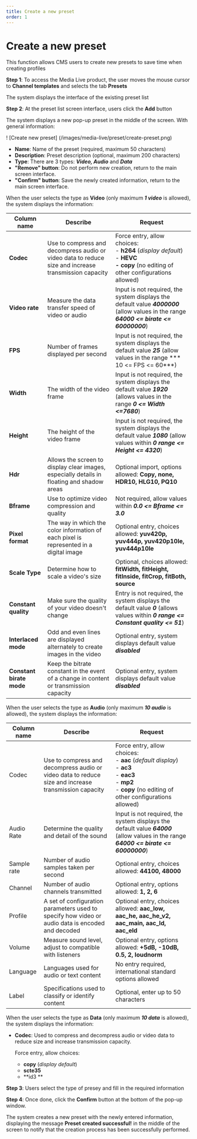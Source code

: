 ```yaml
---
title: Create a new preset
order: 1
---
```


# Create a new preset

This function allows CMS users to create new presets to save time when creating profiles

**Step 1**: To access the Media Live product, the user moves the mouse cursor to **Channel templates** and selects the tab **Presets**

The system displays the interface of the existing preset list

**Step 2**: At the preset list screen interface, users click the **Add** button

The system displays a new pop-up preset in the middle of the screen. With general information:

! [Create new preset] (/images/media-live/preset/create-preset.png)

- **Name**: Name of the preset (required, maximum 50 characters)
- **Description**: Preset description (optional, maximum 200 characters)
- **Type**: There are 3 types: _**Video, Audio**_ and _**Data**_
- **"Remove" button**: Do not perform new creation, return to the main screen interface.
- **"Confirm" button**: Save the newly created information, return to the main screen interface.

When the user selects the type as **Video** (only maximum _**1 video**_ is allowed), the system displays the information:

| **Column name**          | **Describe**                                                                                         | **Request**                                                                                                                                                                  |
| ------------------------ | ---------------------------------------------------------------------------------------------------- | ---------------------------------------------------------------------------------------------------------------------------------------------------------------------------- |
| **Codec**                | Use to compress and decompress audio or video data to reduce size and increase transmission capacity | Force entry, allow choices: <br/>- **h264** (_display default_)<br/>- **HEVC<br/>- copy** (no editing of other configurations allowed) |
| **Video rate**           | Measure the data transfer speed of video or audio                                                    | Input is not required, the system displays the default value _**4000000**_ (allow values in the range _**64000 <= birate <= 60000000**_)                  |
| **FPS**                  | Number of frames displayed per second                                                                | Input is not required, the system displays the default value _**25**_ (allow values in the range \*\*\* 10 <= FPS <= 60\*\*\*)                            |
| **Width**                | The width of the video frame                                                                         | Input is not required, the system displays the default value _**1920**_ (allows values in the range _**0 <= Width <=7680**_)                              |
| **Height**               | The height of the video frame                                                                        | Input is not required, the system displays the default value _**1080**_ (allow values within _**0 range <= Height <= 4320**_)                             |
| **Hdr**                  | Allows the screen to display clear images, especially details in floating and shadow areas           | Optional import, options allowed: **Copy, none, HDR10, HLG10, PQ10**                                                                                                         |
| **Bframe**               | Use to optimize video compression and quality                                                        | Not required, allow values within _**0.0 <= Bframe <= 3.0**_                                                                                                                 |
| **Pixel format**         | The way in which the color information of each pixel is represented in a digital image               | Optional entry, choices allowed: **yuv420p, yuv444p, yuv420p10le, yuv444p10le**                                                                                              |
| **Scale Type**           | Determine how to scale a video's size                                                                | Optional, choices allowed: **fitWidth, fitHeight, fitInside, fitCrop, fitBoth, source**                                                                                      |
| **Constant quality**     | Make sure the quality of your video doesn't change                                                   | Entry is not required, the system displays the default value _**0**_ (allows values within _**0 range <= Constant quality <= 51**_)                       |
| **Interlaced mode**      | Odd and even lines are displayed alternately to create images in the video                           | Optional entry, system displays default value _**disabled**_                                                                                                                 |
| **Constant birate mode** | Keep the bitrate constant in the event of a change in content or transmission capacity               | Optional entry, system displays default value _**disabled**_                                                                                                                 |

When the user selects the type as **Audio** (only maximum _**10 audio**_ is allowed), the system displays the information:

| **Column name** | **Describe**                                                                                         | **Request**                                                                                                                                                                                                                                   |
| --------------- | ---------------------------------------------------------------------------------------------------- | --------------------------------------------------------------------------------------------------------------------------------------------------------------------------------------------------------------------------------------------- |
| Codec           | Use to compress and decompress audio or video data to reduce size and increase transmission capacity | Force entry, allow choices: <br/>- **aac** (_default display_)<br/>- **ac3** <br/>- **eac3**<br/>- **mp2** <br/>- **copy** (no editing of other configurations allowed)                                 |
| Audio Rate      | Determine the quality and detail of the sound                                                        | Input is not required, the system displays the default value _**64000**_ (allow values in the range _**64000 <= birate <= 60000000**_)                                                                                     |
| Sample rate     | Number of audio samples taken per second                                                             | Optional entry, choices allowed: **44100, 48000**                                                                                                                                                                                             |
| Channel         | Number of audio channels transmitted                                                                 | Optional entry, options allowed: **1, 2, 6**                                                                                                                                                                                                  |
| Profile         | A set of configuration parameters used to specify how video or audio data is encoded and decoded     | Optional entry, choices allowed: **aac_low, aac_he, aac_he_v2, aac_main, aac_ld, aac_eld** |
| Volume          | Measure sound level, adjust to compatible with listeners                                             | Optional entry, options allowed: **+5dB, -10dB, 0.5, 2, loudnorm**                                                                                                                                                                            |
| Language        | Languages used for audio or text content                                                             | No entry required, international standard options allowed                                                                                                                                                                                     |
| Label           | Specifications used to classify or identify content                                                  | Optional, enter up to 50 characters                                                                                                                                                                                                           |

When the user selects the type as **Data** (only maximum _**10 data**_ is allowed), the system displays the information:

- **Codec**: Used to compress and decompress audio or video data to reduce size and increase transmission capacity.

  Force entry, allow choices:

  - **copy** (_display default_)
  - **scte35**
  - \*\*id3 \*\*

**Step 3**: Users select the type of presey and fill in the required information

**Step 4**: Once done, click the **Confirm** button at the bottom of the pop-up window.

The system creates a new preset with the newly entered information, displaying the message **Preset created successful!** in the middle of the screen to notify that the creation process has been successfully performed.

